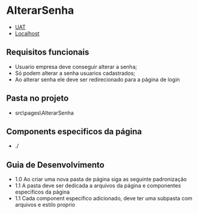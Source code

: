 
# AlterarSenha

- [UAT](https://web.opti.marketing/alterarSenha)
- [Localhost](http://localhost:3000/alterarSenha)
 
## Requisitos funcionais

- Usuario empresa deve conseguir alterar a senha;
- Só podem alterar a senha usuarios cadastrados;
- Ao alterar senha ele deve ser redirecionado para a página de login
 

## Pasta no projeto
- src\pages\AlterarSenha


## Components especificos da página
- ./

## Guia de Desenvolvimento

- 1.0 Ao criar uma nova pasta de página siga as seguinte padronização
- 1.1 A pasta deve ser dedicada a arquivos da página e componentes especificos da página
- 1.1 Cada component especifico adicionado, deve ter uma subpasta com arquivos e estilo proprio

